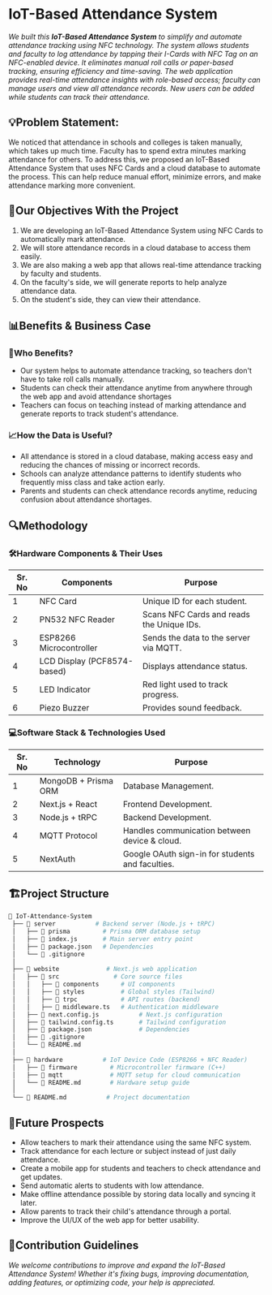 # IoT-Based Attendance System

*We built this **IoT-Based Attendance System** to simplify and automate attendance tracking using NFC technology. The system allows students and faculty to log attendance by tapping their I-Cards with NFC Tag on an NFC-enabled device. It eliminates manual roll calls or paper-based tracking, ensuring efficiency and time-saving. The web application provides real-time attendance insights with role-based access; faculty can manage users and view all attendance records. New users can be added while students can track their attendance.*

## 💡Problem Statement:
We noticed that attendance in schools and colleges is taken manually, which takes up much time. Faculty has to spend extra minutes marking attendance for others. To address this, we proposed an IoT-Based Attendance System that uses NFC Cards and a cloud database to automate the process. This can help reduce manual effort, minimize errors, and make attendance marking more convenient.

## 🎯Our Objectives With the Project
1. We are developing an IoT-Based Attendance System using NFC Cards to automatically mark attendance.
2. We will store attendance records in a cloud database to access them easily. 
3. We are also making a web app that allows real-time attendance tracking by faculty and students.
4. On the faculty's side, we will generate reports to help analyze attendance data. 
5. On the student's side, they can view their attendance.

## 📊Benefits & Business Case

### 🏫Who Benefits?
- Our system helps to automate attendance tracking, so teachers don't have to take roll calls manually.
- Students can check their attendance anytime from anywhere through the web app and avoid attendance shortages
- Teachers can focus on teaching instead of marking attendance and generate reports to track student's attendance.

### 📈How the Data is Useful?
- All attendance is stored in a cloud database, making access easy and reducing the chances of missing or incorrect records.
- Schools can analyze attendance patterns to identify students who frequently miss class and take action early.
- Parents and students can check attendance records anytime, reducing confusion about attendance shortages.

## 🔍Methodology

### 🛠️Hardware Components & Their Uses
| Sr. No | Components                           | Purpose                                                 | 
|--------|--------------------------------------|---------------------------------------------------------|  
| 1      | NFC Card                             | Unique ID for each student.                             |  
| 2      | PN532 NFC Reader                     | Scans NFC Cards and reads the Unique IDs.               |
| 3      | ESP8266 Microcontroller              | Sends the data to the server via MQTT.                  |  
| 4      | LCD Display (PCF8574-based)          | Displays attendance status.                             |  
| 5      | LED Indicator                        | Red light used to track progress.                       |  
| 6      | Piezo Buzzer                         | Provides sound feedback.                                |  

### 💻Software Stack & Technologies Used
| Sr. No | Technology                           | Purpose                                                 | 
|--------|--------------------------------------|---------------------------------------------------------|  
| 1      | MongoDB + Prisma ORM                 | Database Management.                                    |  
| 2      | Next.js + React                      | Frontend Development.                                   |
| 3      | Node.js + tRPC                       | Backend Development.                                    |  
| 4      | MQTT Protocol                        | Handles communication between device & cloud.           |  
| 5      | NextAuth                             | Google OAuth sign-in for students and faculties.        |  
  
## 🏗️Project Structure

```bash
📂 IoT-Attendance-System
 ├── 📁 server           # Backend server (Node.js + tRPC)
 │   ├── 📁 prisma         # Prisma ORM database setup
 │   ├── 📜 index.js       # Main server entry point
 │   ├── 📜 package.json   # Dependencies
 │   └── 📜 .gitignore    
 │
 ├── 📁 website             # Next.js web application
 │   ├── 📁 src               # Core source files
 │   │   ├── 📁 components      # UI components
 │   │   ├── 📁 styles          # Global styles (Tailwind)
 │   │   ├── 📁 trpc            # API routes (backend)
 │   │   ├── 📜 middleware.ts   # Authentication middleware
 │   ├── 📜 next.config.js           # Next.js configuration
 │   ├── 📜 tailwind.config.ts       # Tailwind configuration
 │   ├── 📜 package.json             # Dependencies
 │   ├── 📜 .gitignore    
 │   └── 📜 README.md     
 │
 ├── 📁 hardware           # IoT Device Code (ESP8266 + NFC Reader)
 │   ├── 📁 firmware         # Microcontroller firmware (C++)
 │   ├── 📁 mqtt             # MQTT setup for cloud communication
 │   └── 📜 README.md        # Hardware setup guide
 │
 └── 📜 README.md           # Project documentation
```

## 🔮Future Prospects

- Allow teachers to mark their attendance using the same NFC system.
- Track attendance for each lecture or subject instead of just daily attendance.
- Create a mobile app for students and teachers to check attendance and get updates.
- Send automatic alerts to students with low attendance.
- Make offline attendance possible by storing data locally and syncing it later.
- Allow parents to track their child's attendance through a portal.
- Improve the UI/UX of the web app for better usability.

## 🤝Contribution Guidelines

*We welcome contributions to improve and expand the IoT-Based Attendance System! Whether it's fixing bugs, improving documentation, adding features, or optimizing code, your help is appreciated.*
